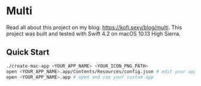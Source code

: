 # Multi

Read all about this project on my blog: <https://kofi.sexy/blog/multi>.
This project was built and tested with Swift 4.2 on macOS 10.13 High Sierra.

## Quick Start

```bash
./create-mac-app <YOUR_APP_NAME> <YOUR_ICON_PNG_PATH>
open <YOUR_APP_NAME>.app/Contents/Resources/config.json # edit your app's websites
open <YOUR_APP_NAME>.app # open and use your custom app
```
